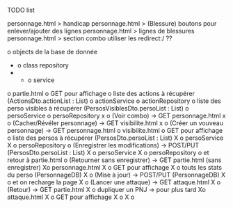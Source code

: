 
TODO list

personnage.html > handicap
personnage.html > (Blessure) boutons pour enlever/ajouter des lignes
personnage.html > lignes de blessures
personnage.html > section combo
utiliser les redirect:/ ??









o objects de la base de donnée
- o class repository
- - o service

o partie.html
	o GET pour affichage
		o liste des actions à récupérer (ActionsDto.actionList : List<ActionDB>)
			o actionService
				o actionRepository
		o liste des perso visibles à récupérer (PersosVisiblesDto.persoList : List<PersoVisible>)
			o persoService
				o persoRepository
x	o (Voir combo) -> GET personnage.html
x	o (Cacher/Révéler personnage) -> GET visibilite.html
x	o (Créer un vouveau personnage) -> GET personnage.html
o visibilite.html
	o GET pour affichage
		o liste des persos à récupérer (PersosDto.persoList : List<PersonnageDB>)
X			o persoService
X				o persoRepository
	o (Enregistrer les modifications) -> POST/PUT (PersosDto.persoList : List<PersonnageDB>)
X		o persoService
X			o persoRepository
		o et retour à partie.html
	o (Retourner sans enregistrer) -> GET partie.html (sans enregistrer)
Xo personnage.html
X	o GET pour affichage
X		o touts les stats du perso (PersonnageDB)
X	o (Mise à jour) -> POST/PUT (PersonnageDB)
X		o et on recharge la page
X	o (Lancer une attaque) -> GET attaque.html
X	o (Retour) -> GET partie.html
X	o dupliquer un PNJ -> pour plus tard
Xo attaque.html
X	o GET pour affichage
X	o
X	o
	
	
